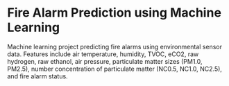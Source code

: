 # Fire Alarm Prediction using Machine Learning

Machine learning project predicting fire alarms using environmental sensor data. Features include air temperature, humidity, TVOC, eCO2, raw hydrogen, raw ethanol, air pressure, particulate matter sizes (PM1.0, PM2.5), number concentration of particulate matter (NC0.5, NC1.0, NC2.5), and fire alarm status.
